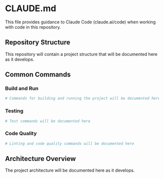 # CLAUDE.md

This file provides guidance to Claude Code (claude.ai/code) when working with code in this repository.

## Repository Structure

This repository will contain a project structure that will be documented here as it develops.

## Common Commands

### Build and Run

```bash
# Commands for building and running the project will be documented here
```

### Testing

```bash
# Test commands will be documented here
```

### Code Quality

```bash
# Linting and code quality commands will be documented here
```

## Architecture Overview

The project architecture will be documented here as it develops.